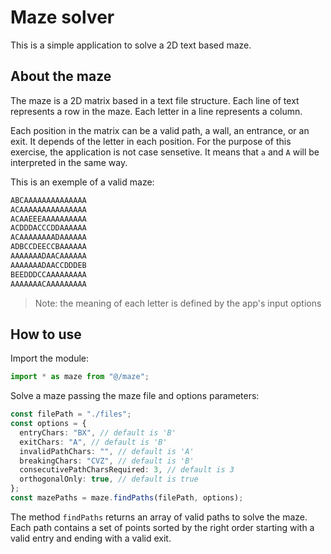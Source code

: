 # Maze solver

This is a simple application to solve a 2D text based maze.

## About the maze

The maze is a 2D matrix based in a text file structure. Each line of text represents a row in the maze. Each letter in a line represents a column.

Each position in the matrix can be a valid path, a wall, an entrance, or an exit. It depends of the letter in each position. For the purpose of this exercise, the application is not case sensetive. It means that `a` and `A` will be interpreted in the same way.

This is an exemple of a valid maze:

```txt
ABCAAAAAAAAAAAAAA
ACAAAAAAAAAAAAAAA
ACAAEEEAAAAAAAAAA
ACDDDACCCDDAAAAAA
ACAAAAAAAADAAAAAA
ADBCCDEECCBAAAAAA
AAAAAAADAACAAAAAA
AAAAAAADAACCDDDEB
BEEDDDCCAAAAAAAAA
AAAAAAACAAAAAAAAA
```

> Note: the meaning of each letter is defined by the app's input options

## How to use

Import the module:

```ts
import * as maze from "@/maze";
```

Solve a maze passing the maze file and options parameters:

```ts
const filePath = "./files";
const options = {
  entryChars: "BX", // default is 'B'
  exitChars: "A", // default is 'B'
  invalidPathChars: "", // default is 'A'
  breakingChars: "CVZ", // default is 'B'
  consecutivePathCharsRequired: 3, // default is 3
  orthogonalOnly: true, // default is true
};
const mazePaths = maze.findPaths(filePath, options);
```

The method `findPaths` returns an array of valid paths to solve the maze. Each path contains a set of points sorted by the right order starting with a valid entry and ending with a valid exit.
